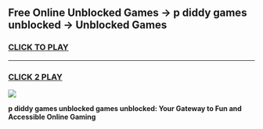 
## Free Online Unblocked Games → p diddy games unblocked → Unblocked Games
<h3>
<a href="https://premium.freeplayer.one?title=p_diddy_games_unblocked&ref=21F">CLICK TO PLAY</a></h3>
<hr>

<h3>
<a href="https://premium.freeplayer.one?title=p_diddy_games_unblocked&ref=21F">CLICK 2 PLAY</a>
  
</h3>

<a href="https://premium.freeplayer.one?title=p_diddy_games_unblocked&ref=21F/"><img src="https://clearcache.store/games.png"></a>


**p diddy games unblocked games unblocked: Your Gateway to Fun and Accessible Online Gaming**
